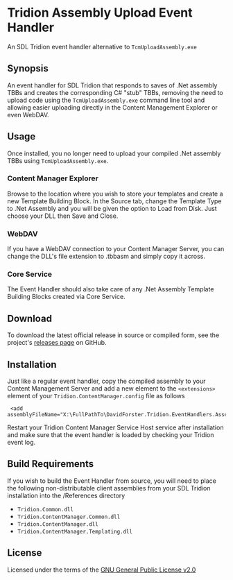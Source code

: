# Tridion Assembly Upload Event Handler

An SDL Tridion event handler alternative to `TcmUploadAssembly.exe`

## Synopsis

An event handler for SDL Tridion that responds to saves of .Net assembly TBBs and creates the corresponding C# "stub" TBBs, removing the need to upload code using the `TcmUploadAssembly.exe` command line tool and allowing easier uploading directly in the Content Management Explorer or even WebDAV.

## Usage

Once installed, you no longer need to upload your compiled .Net assembly TBBs using `TcmUploadAssembly.exe`.

### Content Manager Explorer

Browse to the location where you wish to store your templates and create a new Template Building Block. In the Source tab, change the Template Type to .Net Assembly and you will be given the option to Load from Disk. Just choose your DLL then Save and Close.

### WebDAV

If you have a WebDAV connection to your Content Manager Server, you can change the DLL's file extension to .tbbasm and simply copy it across.

### Core Service

The Event Handler should also take care of any .Net Assembly Template Building Blocks created via Core Service.

## Download

To download the latest official release in source or compiled form, see the project's [releases page](https://github.com/DavidForster/Tridion-Event-Assembly-Upload/releases) on GitHub.

## Installation

Just like a regular event handler, copy the compiled assembly to your Content Management Server and add a new element to the `<extensions>` element of your `Tridion.ContentManager.config` file as follows

     <add assemblyFileName="X:\FullPathTo\DavidForster.Tridion.EventHandlers.AssemblyUpload.dll"/>

Restart your Tridion Content Manager Service Host service after installation and make sure that the event handler is loaded by checking your Tridion event log.

## Build Requirements

If you wish to build the Event Handler from source, you will need to place the following non-distributable client assemblies from your SDL Tridion installation into the /References directory

 - `Tridion.Common.dll`
 - `Tridion.ContentManager.Common.dll`
 - `Tridion.ContentManager.dll`
 - `Tridion.ContentManager.Templating.dll`

## License

Licensed under the terms of the [GNU General Public License v2.0](http://www.gnu.org/licenses/gpl-2.0.txt)
